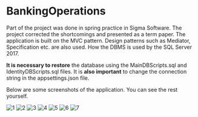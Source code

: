 # BankingOperations
Part of the project was done in spring practice in Sigma Software.
The project corrected the shortcomings and presented as a term paper.
The application is built on the MVC pattern. Design patterns such as Mediator, Specification etc. are also used.
How the DBMS is used by the SQL Server 2017.

<b>It is necessary to restore</b> the database using the MainDBScripts.sql and IdentityDBScripts.sql files. 
It is <b>also important</b> to change the connection string in the appsettings.json file.

Below are some screenshots of the application. You can see the rest yourself.

![1](https://user-images.githubusercontent.com/37472784/82257586-f71cee80-9960-11ea-8573-86d1aa6f6f7f.jpg)
![2](https://user-images.githubusercontent.com/37472784/82258678-ee2d1c80-9962-11ea-93d7-0a0b7a1ac2d3.jpg)
![3](https://user-images.githubusercontent.com/37472784/82259729-baeb8d00-9964-11ea-8b9e-79c5eb883879.jpg)
![4](https://user-images.githubusercontent.com/37472784/82259731-bcb55080-9964-11ea-90fe-c3e7192c5312.jpg)
![5](https://user-images.githubusercontent.com/37472784/82259734-bde67d80-9964-11ea-866b-c33cc430c333.jpg)
![6](https://user-images.githubusercontent.com/37472784/82259787-ca6ad600-9964-11ea-8b07-2c151c0621b3.jpg)
![7](https://user-images.githubusercontent.com/37472784/82259791-cb036c80-9964-11ea-8c55-f18383d5c877.jpg)
